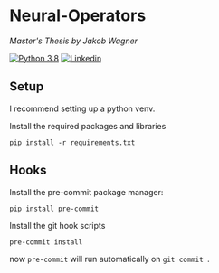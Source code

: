 # Neural-Operators
*Master's Thesis by Jakob Wagner*

[![Python 3.8](https://img.shields.io/badge/Python-3.11-blue)](https://www.python.org/downloads/release/python-3110/)
[![Linkedin](https://img.shields.io/badge/-LinkedIn-blue?style=flat&logo=linkedin)](https://www.linkedin.com/in/jakob-wagner-65b9871a9/)

## Setup
I recommend setting up a python venv.

Install the required packages and libraries
```shell
pip install -r requirements.txt
```

## Hooks
Install the pre-commit package manager:
```shell
pip install pre-commit
```
Install the git hook scripts
```shell
pre-commit install
```
now `pre-commit` will run automatically on `git commit `.
